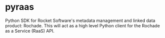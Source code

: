 # pyraas
Python SDK for Rocket Software's metadata management and linked data product: Rochade. This will act as a high level Python client for the Rochade as a Service (RaaS) API.
